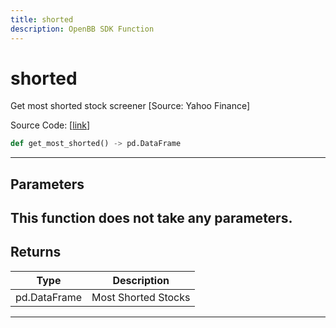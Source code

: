```yaml
---
title: shorted
description: OpenBB SDK Function
---
```


# shorted

Get most shorted stock screener [Source: Yahoo Finance]

Source Code: [[link](https://github.com/OpenBB-finance/OpenBBTerminal/tree/main/openbb_terminal/stocks/dark_pool_shorts/yahoofinance_model.py#L16)]
```python
def get_most_shorted() -> pd.DataFrame
```
---
## Parameters
This function does not take any parameters.
---
## Returns
| Type | Description |
| ---- | ----------- |
| pd.DataFrame | Most Shorted Stocks |
---

